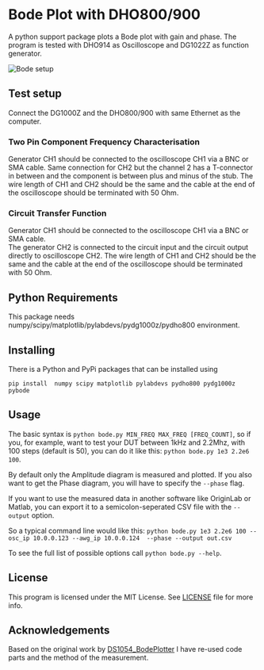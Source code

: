 # Bode Plot with DHO800/900
A python support package plots a Bode plot with gain and phase. The program is tested with DHO914 as Oscilloscope and DG1022Z as function generator.


![Bode setup](/doc/bode.jpg)

## Test setup
Connect the DG1000Z and the DHO800/900 with same Ethernet as the computer. 

### Two Pin Component Frequency Characterisation 
Generator CH1 should be connected to the oscilloscope CH1 via a BNC or SMA cable. Same connection for CH2 but the channel 2 has a T-connector in between and the component is between plus and minus of the stub. The wire length of CH1 and CH2 should be the same and the cable at the end of the oscilloscope should be terminated with 50 Ohm.

### Circuit Transfer Function
Generator CH1 should be connected to the oscilloscope CH1 via a BNC or SMA cable.  
The generator CH2 is connected to the circuit input and the circuit output directly to oscilloscope CH2.
The wire length of CH1 and CH2 should be the same and the cable at the end of the oscilloscope should be terminated with 50 Ohm.

## Python Requirements
This package needs numpy/scipy/matplotlib/pylabdevs/pydg1000z/pydho800 environment. 

## Installing 

There is a Python and PyPi packages that can be installed using

```
pip install  numpy scipy matplotlib pylabdevs pydho800 pydg1000z pybode
```

## Usage
The basic syntax is `python bode.py MIN_FREQ MAX_FREQ [FREQ_COUNT]`, so if you, for example, want to test your DUT between 1kHz and 2.2Mhz, with 100 steps (default is 50),
you can do it like this: `python bode.py 1e3 2.2e6 100`.

By default only the Amplitude diagram is measured and plotted. If you also want to get the Phase diagram, you will have to specify the `--phase` flag.

If you want to use the measured data in another software like OriginLab or Matlab, you can export it to a semicolon-seperated CSV file with the `--output` option.

So a typical command line would like this: ```python bode.py 1e3 2.2e6 100 --osc_ip 10.0.0.123 --awg_ip 10.0.0.124  --phase --output out.csv```
To see the full list of possible options call `python bode.py --help`.

## License
This program is licensed under the MIT License. See [LICENSE](https://github.com/pmschueler/pybode/blob/main/LICENSE) file for more info.

## Acknowledgements
Based on the original work by [DS1054_BodePlotter](https://github.com/jbtronics/DS1054_BodePlotter) I have re-used code parts and the method of the measurement.